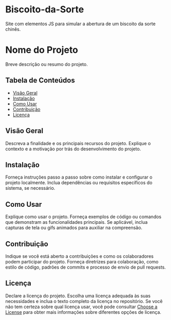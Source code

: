 # Biscoito-da-Sorte
Site com elementos JS para simular a abertura de um biscoito da sorte chinês.

# Nome do Projeto

Breve descrição ou resumo do projeto.

## Tabela de Conteúdos

- [Visão Geral](#visão-geral)
- [Instalação](#instalação)
- [Como Usar](#como-usar)
- [Contribuição](#contribuição)
- [Licença](#licença)

## Visão Geral

Descreva a finalidade e os principais recursos do projeto. Explique o contexto e a motivação por trás do desenvolvimento do projeto.

## Instalação

Forneça instruções passo a passo sobre como instalar e configurar o projeto localmente. Inclua dependências ou requisitos específicos do sistema, se necessário.

## Como Usar

Explique como usar o projeto. Forneça exemplos de código ou comandos que demonstram as funcionalidades principais. Se aplicável, inclua capturas de tela ou gifs animados para auxiliar na compreensão.

## Contribuição

Indique se você está aberto a contribuições e como os colaboradores podem participar do projeto. Forneça diretrizes para colaboração, como estilo de código, padrões de commits e processo de envio de pull requests.

## Licença

Declare a licença do projeto. Escolha uma licença adequada às suas necessidades e inclua o texto completo da licença no repositório. Se você não tem certeza sobre qual licença usar, você pode consultar [Choose a License](https://choosealicense.com/) para obter mais informações sobre diferentes opções de licença.


